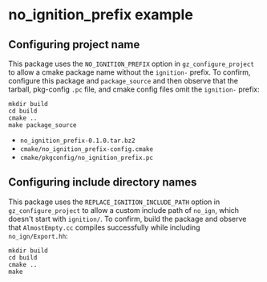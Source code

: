 # no\_ignition\_prefix example

## Configuring project name

This package uses the `NO_IGNITION_PREFIX` option in `gz_configure_project`
to allow a cmake package name without the `ignition-` prefix.
To confirm, configure this package and
`package_source` and then observe that the tarball,
pkg-config `.pc` file, and cmake config files omit the `ignition-` prefix:

~~~
mkdir build
cd build
cmake ..
make package_source
~~~

* `no_ignition_prefix-0.1.0.tar.bz2`
* `cmake/no_ignition_prefix-config.cmake`
* `cmake/pkgconfig/no_ignition_prefix.pc`

## Configuring include directory names

This package uses the `REPLACE_IGNITION_INCLUDE_PATH` option in `gz_configure_project`
to allow a custom include path of `no_ign`, which doesn't start with `ignition/`.
To confirm, build the package and observe that `AlmostEmpty.cc`
compiles successfully while including `no_ign/Export.hh`:

~~~
mkdir build
cd build
cmake ..
make
~~~
